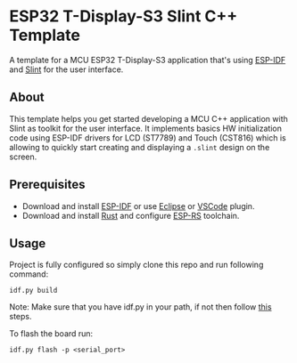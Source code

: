 # ESP32 T-Display-S3 Slint C++ Template

A template for a MCU ESP32 T-Display-S3 application that's using [ESP-IDF](https://github.com/espressif/esp-idf) and [Slint](https://slint-ui.com) for the user interface.

## About

This template helps you get started developing a MCU C++ application with Slint as toolkit for the user interface.
It implements basics HW initialization code using ESP-IDF drivers for LCD (ST7789) and Touch (CST816) which is allowing to quickly start creating and displaying a `.slint` design on the screen.

## Prerequisites

 - Download and install [ESP-IDF](https://docs.espressif.com/projects/esp-idf/en/latest/esp32s3/get-started/index.html) or use [Eclipse](https://github.com/espressif/idf-eclipse-plugin/blob/master/README.md) or [VSCode](https://github.com/espressif/vscode-esp-idf-extension/blob/master/docs/tutorial/install.md) plugin.
 - Download and install [Rust](https://esp-rs.github.io/book/installation/rust.html) and configure [ESP-RS](https://esp-rs.github.io/book/installation/riscv-and-xtensa.html) toolchain.

## Usage

Project is fully configured so simply clone this repo and run following command:
```
idf.py build
```

Note: Make sure that you have idf.py in your path, if not then follow [this](https://docs.espressif.com/projects/esp-idf/en/latest/esp32/get-started/linux-macos-setup.html#step-4-set-up-the-environment-variables) steps.

To flash the board run:
```
idf.py flash -p <serial_port>
```

